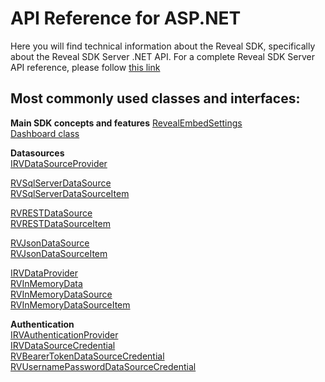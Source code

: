 # API Reference for ASP.NET

Here you will find technical information about the Reveal SDK, specifically about the Reveal SDK Server .NET API.
For a complete Reveal SDK Server API reference, please follow <a href="https://help.revealbi.io/api/aspnet/latest/Reveal.Sdk.html" target="_blank" rel="noopener\">this link</a>

## Most commonly used classes and interfaces:

**Main SDK concepts and features** 
<a href="https://help.revealbi.io/api/aspnet/latest/Reveal.Sdk.RevealEmbedSettings.html" target="_blank" rel="noopener\">RevealEmbedSettings</a>  
<a href="https://help.revealbi.io/api/aspnet/latest/Reveal.Sdk.Dashboard.html" target="_blank" rel="noopener\">Dashboard class</a>  

**Datasources**  
<a href="https://help.revealbi.io/api/aspnet/latest/Reveal.Sdk.IRVDataSourceProvider.html" target="_blank" rel="noopener\">IRVDataSourceProvider</a>

<a href="https://help.revealbi.io/api/aspnet/latest/Reveal.Sdk.RVSqlServerDataSource.html" target="_blank" rel="noopener\">RVSqlServerDataSource</a>  
<a href="https://help.revealbi.io/api/aspnet/latest/Reveal.Sdk.RVSqlServerDataSourceItem.html" target="_blank" rel="noopener\">RVSqlServerDataSourceItem</a>

<a href="https://help.revealbi.io/api/aspnet/latest/Reveal.Sdk.RVRESTDataSource.html" target="_blank" rel="noopener\">RVRESTDataSource</a>  
<a href="https://help.revealbi.io/api/aspnet/latest/Reveal.Sdk.RVRESTDataSourceItem.html" target="_blank" rel="noopener\">RVRESTDataSourceItem</a>

<a href="https://help.revealbi.io/api/aspnet/latest/Reveal.Sdk.RVJsonDataSource.html" target="_blank" rel="noopener\">RVJsonDataSource</a>  
<a href="https://help.revealbi.io/api/aspnet/latest/Reveal.Sdk.RVJsonDataSourceItem.html" target="_blank" rel="noopener\">RVJsonDataSourceItem</a>

<a href="https://help.revealbi.io/api/aspnet/latest/Reveal.Sdk.IRVDataProvider.html" target="_blank" rel="noopener\">IRVDataProvider</a>  
<a href="https://help.revealbi.io/api/aspnet/latest/Reveal.Sdk.RVInMemoryData.html" target="_blank" rel="noopener\">RVInMemoryData</a>  
<a href="https://help.revealbi.io/api/aspnet/latest/Reveal.Sdk.RVInMemoryDataSource.html" target="_blank" rel="noopener\">RVInMemoryDataSource</a>  
<a href="https://help.revealbi.io/api/aspnet/latest/Reveal.Sdk.RVInMemoryDataSourceItem.html" target="_blank" rel="noopener\">RVInMemoryDataSourceItem</a>  

**Authentication**  
<a href="https://help.revealbi.io/api/aspnet/latest/Reveal.Sdk.IRVAuthenticationProvider.html" target="_blank" rel="noopener\">IRVAuthenticationProvider</a>  
<a href="https://help.revealbi.io/api/aspnet/latest/Reveal.Sdk.IRVDataSourceCredential.html" target="_blank" rel="noopener\">IRVDataSourceCredential</a>  
<a href="https://help.revealbi.io/api/aspnet/latest/Reveal.Sdk.RVBearerTokenDataSourceCredential.html" target="_blank" rel="noopener\">RVBearerTokenDataSourceCredential</a>  
<a href="https://help.revealbi.io/api/aspnet/latest/Reveal.Sdk.RVUsernamePasswordDataSourceCredential.html" target="_blank" rel="noopener\">RVUsernamePasswordDataSourceCredential</a>
